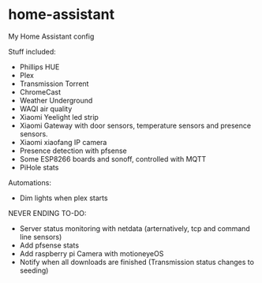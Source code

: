 # home-assistant
My Home Assistant config

Stuff included:

- Phillips HUE
- Plex
- Transmission Torrent
- ChromeCast
- Weather Underground
- WAQI air quality
- Xiaomi Yeelight led strip
- Xiaomi Gateway with door sensors, temperature sensors and presence sensors.
- Xiaomi xiaofang IP camera
- Presence detection with pfsense
- Some ESP8266 boards and sonoff, controlled with MQTT
- PiHole stats

Automations:

- Dim lights when plex starts

NEVER ENDING TO-DO:

- Server status monitoring with netdata (arternatively, tcp and command line sensors)
- Add pfsense stats
- Add raspberry pi Camera with motioneyeOS
- Notify when all downloads are finished (Transmission status changes to seeding)

